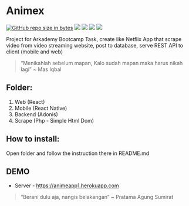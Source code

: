 # Animex
[![GitHub repo size in bytes](https://img.shields.io/github/repo-size/badges/shields.svg)](https://github.com/Arcademy/Animex) [![](https://img.shields.io/github/issues/rsmnarts/todolist.svg)](https://github.com/Arcademy/Animex) [![](https://img.shields.io/github/forks/rsmnarts/todolist.svg)](https://github.com/Arcademy/Animex) [![](https://img.shields.io/github/stars/rsmnarts/todolist.svg)](https://github.com/Arcademy/Animex) [![](https://img.shields.io/twitter/url/https/github.com/Arcademy/Animex.svg?style=social)](https://twitter.com/rsmnarts)

Project for Arkademy Bootcamp Task, create like Netflix App that scrape video from video streaming website, post to database, serve REST API to client (mobile and web)

> “Menikahlah sebelum mapan, Kalo sudah mapan maka harus nikah lagi” ~ Mas Iqbal

## Folder:

1. Web (React)
2. Mobile (React Native)
3. Backend (Adonis)
4. Scrape (Php - Simple Html Dom)

## How to install:
Open folder and follow the instruction there in README.md

## DEMO

- Server - https://animeapp1.herokuapp.com

> “Berani dulu aja, nangis belakangan” ~ Pratama Agung Sumirat
